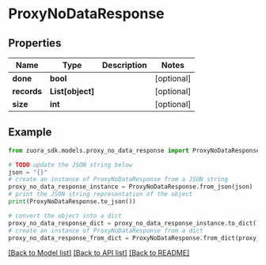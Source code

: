 # ProxyNoDataResponse


## Properties

Name | Type | Description | Notes
------------ | ------------- | ------------- | -------------
**done** | **bool** |  | [optional] 
**records** | **List[object]** |  | [optional] 
**size** | **int** |  | [optional] 

## Example

```python
from zuora_sdk.models.proxy_no_data_response import ProxyNoDataResponse

# TODO update the JSON string below
json = "{}"
# create an instance of ProxyNoDataResponse from a JSON string
proxy_no_data_response_instance = ProxyNoDataResponse.from_json(json)
# print the JSON string representation of the object
print(ProxyNoDataResponse.to_json())

# convert the object into a dict
proxy_no_data_response_dict = proxy_no_data_response_instance.to_dict()
# create an instance of ProxyNoDataResponse from a dict
proxy_no_data_response_from_dict = ProxyNoDataResponse.from_dict(proxy_no_data_response_dict)
```
[[Back to Model list]](../README.md#documentation-for-models) [[Back to API list]](../README.md#documentation-for-api-endpoints) [[Back to README]](../README.md)


